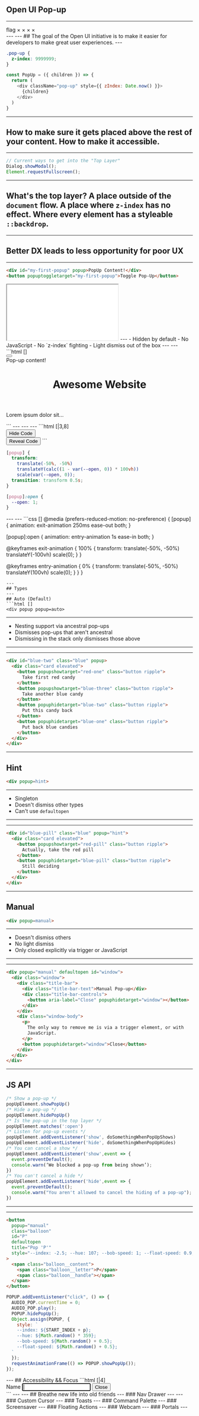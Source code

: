 <!-- .slide: data-background-color="hsl(210 80% 20%)" -->

## Open UI Pop-up

---
<!-- .slide: data-background-color="hsl(210 80% 20%)" -->
<div class="support-grid">
  <span class="browser-logo" data-browser="canary"></span>
  <span class="browser-logo" data-browser="chrome"></span>
  <span class="browser-logo" data-browser="edge"></span>
  <span class="browser-logo" data-browser="safari"></span>
  <span class="browser-logo" data-browser="firefox"></span>
  <span class="browser-version" data-supported>
    <span class="material-symbols-outlined">
      flag
    </span>
  </span>
  <span class="browser-version">&times;</span>
  <span class="browser-version">&times;</span>
  <span class="browser-version">&times;</span>
  <span class="browser-version">&times;</span>
</div>
---
<!-- .slide: data-background-video="/shared/video/pop-up-stack.mp4" data-background-video-loop="true" data-background-video-muted="true" data-background-video-size="cover" -->
---
## The goal of the Open UI initiative is to make it easier for developers to make great user experiences.
---
<div>

```css []
.pop-up {
  z-index: 9999999;
}
```
</div>

```js []
const PopUp = ({ children }) => {
  return (
    <div className="pop-up" style={{ zIndex: Date.now() }}>
      {children}
    </div>
  )
}
```
---
## How to make sure it gets placed above the rest of your content. How to make it accessible.
---
```js []
// Current ways to get into the "Top Layer"
Dialog.showModal();
Element.requestFullscreen();
```
---
<!-- .slide: data-background-image="/shared/images/king.jpg" data-background-opacity="0.25" -->
## What's the top layer? A place outside of the `document` flow. A place where `z-index` has no effect. Where every element has a styleable `::backdrop`.
---
## Better DX leads to less opportunity for poor UX
---
```html []
<div id="my-first-popup" popup>PopUp Content!</div>
<button popuptoggletarget="my-first-popup">Toggle Pop-Up</button>
```

<iframe src="/demos/openui-pop-ups/first" class="demo-embed"></iframe>
---
- Hidden by default
- No JavaScript
- No `z-index` fighting
- Light dismiss out of the box
---
<!-- .slide: data-background-color="hsl(0 0% 100%)" data-background-iframe="/demos/openui-pop-ups/with-backdrop" -->
---
```html []
<html>
  <head>
    <title>First Pop-up</title>
  </head>
  <body>
    <main>
      <!-- Throw all your z-index at me! -->
      <button popuptoggletarget="my-first-pop-up" class="button fab ripple">
      </button>
      <!-- Don't care where this is to be honest -->
      <div id="my-first-pop-up" popup>Pop-up content!</div>
      <header>
        <h1>Awesome Website</h1>
      </header>
      <article>
        <p> Lorem ipsum dolor sit...</p>
      </article>
    </main>
  </body>
</html>
```
---
<!-- .slide: data-background-color="hsl(0 0% 100%)" data-background-iframe="/demos/openui-pop-ups/ascension" -->
---
<!-- .slide: data-background-color="hsl(0 0% 100%)" data-background-iframe="/demos/openui-pop-ups/balloon-transition" -->
---
```html [|3,8]
<div id="code-pop-up" class="balloon" popup>
  <div class="balloon__content">
    <button class="button ripple" popuphidetarget="code-pop-up">
      Hide Code
    </button>
  </div>
</div>
<button class="button ripple" popupshowtarget="code-pop-up">
  Reveal Code
</button>
```

<div>
  
```css [|9]
[popup] {
  transform:
    translate(-50%, -50%)
    translateY(calc((1 - var(--open, 0)) * 100vh))
    scale(var(--open, 0));
  transition: transform 0.5s;
}

[popup]:open {
  --open: 1;
}
```

</div>
---
<!-- .slide: data-background-color="hsl(0 0% 100%)" data-background-iframe="/demos/openui-pop-ups/balloon-animation" -->
---
```css []
@media (prefers-reduced-motion: no-preference) {
  [popup] {
    animation: exit-animation 250ms ease-out both;
  }

  [popup]:open {
    animation: entry-animation 1s ease-in both;
  }

  @keyframes exit-animation {
    100% {
      transform: translate(-50%, -50%) translateY(-100vh) scale(0);
    }
  }

  @keyframes entry-animation {
    0% {
      transform: translate(-50%, -50%) translateY(100vh) scale(0);
    }
  }
}
```
---
## Types
---
## Auto (Default)
```html []
<div popup popup=auto>
```
---
- Nesting support via ancestral pop-ups
- Dismisses pop-ups that aren't ancestral
- Dismissing in the stack only dismisses those above
---
<!-- .slide: data-background-color="hsl(0 0% 100%)" data-background-iframe="/demos/openui-pop-ups/auto" -->
---
```html [|3]
<div id="blue-two" class="blue" popup>
  <div class="card elevated">
    <button popupshowtarget="red-one" class="button ripple">
      Take first red candy
    </button>
    <button popupshowtarget="blue-three" class="button ripple">
      Take another blue candy
    </button>
    <button popuphidetarget="blue-two" class="button ripple">
      Put this candy back
    </button>
    <button popuphidetarget="blue-one" class="button ripple">
      Put back blue candies
    </button>
  </div>
</div>
```
---
## Hint
```html []
<div popup=hint>
```
---
- Singleton
- Doesn't dismiss other types
- Can't use `defaultopen`
---
<!-- .slide: data-background-color="hsl(0 0% 100%)" data-background-iframe="/demos/openui-pop-ups/hint" -->
---
```html [|3]
<div id="blue-pill" class="blue" popup="hint">
  <div class="card elevated">
    <button popupshowtarget="red-pill" class="button ripple">
      Actually, take the red pill
    </button>
    <button popuphidetarget="blue-pill" class="button ripple">
      Still deciding
    </button>
  </div>
</div>
```
---
## Manual
```html []
<div popup=manual>
```
---
- Doesn't dismiss others
- No light dismiss
- Only closed explicitly via trigger or JavaScript
---
<!-- .slide: data-background-color="hsl(0 0% 100%)" data-background-iframe="/demos/openui-pop-ups/manual" -->
---
```html [|6,14]
<div popup="manual" defaultopen id="window">
  <div class="window">
    <div class="title-bar">
      <div class="title-bar-text">Manual Pop-up</div>
      <div class="title-bar-controls">
        <button aria-label="Close" popuphidetarget="window"></button>
      </div>
    </div>
    <div class="window-body">
      <p>
        The only way to remove me is via a trigger element, or with
        JavaScript.
      </p>
      <button popuphidetarget="window">Close</button>
    </div>
  </div>
</div>
```
---
## JS API
```js []
/* Show a pop-up */
popUpElement.showPopUp()
/* Hide a pop-up */
popUpElement.hidePopUp()
/* Is the pop-up in the top layer */
popUpElement.matches(':open')
/* Listen for pop-up events */
popUpElement.addEventListener('show', doSomethingWhenPopUpShows)
popUpElement.addEventListener('hide', doSomethingWhenPopUpHides)
/* You can cancel a show */
popUpElement.addEventListener('show',event => {
  event.preventDefault();
  console.warn(‘We blocked a pop-up from being shown’);
})
/* You can't cancel a hide */
popUpElement.addEventListener('hide',event => {
  event.preventDefault();
  console.warn("You aren't allowed to cancel the hiding of a pop-up");
})
```
---
<!-- .slide: data-background-color="hsl(0 0% 100%)" data-background-iframe="/demos/openui-pop-ups/poppers" -->
---
```html []
<button
  popup="manual"
  class="balloon"
  id="P"
  defaultopen
  title="Pop 'P'"
  style="--index: -2.5; --hue: 107; --bob-speed: 1; --float-speed: 0.9;"
>
  <span class="balloon__content">
    <span class="balloon__letter">P</span>
    <span class="balloon__handle"></span>
  </span>
</button>
```

<div>

```js []
POPUP.addEventListener("click", () => {
  AUDIO_POP.currentTime = 0;
  AUDIO_POP.play();
  POPUP.hidePopUp();
  Object.assign(POPUP, {
    style: `
    --index: ${START_INDEX + p};
    --hue: ${Math.random() * 359};
    --bob-speed: ${Math.random() + 0.5};
    --float-speed: ${Math.random() + 0.5};
  `
  });
  requestAnimationFrame(() => POPUP.showPopUp());
});
```

</div>
---
## Accessibility && Focus
```html [|4]
<div id="input-pop-up" popup>
  <div class="card elevated">
    <label for="name">Name</label>
    <input id="name" autofocus type="text">
    <button class="button ripple" popuphidetarget="input-pop-up">Close</button>
  </div>
</div>
```
---
<!-- .slide: data-background-color="hsl(0 0% 100%)" data-background-iframe="/demos/openui-pop-ups/autofocus" -->
---
## Breathe new life into old friends
---
### Nav Drawer
---
<!-- .slide: data-background-color="hsl(0 0% 100%)" data-background-iframe="/demos/openui-pop-ups/nav-drawer" -->
---
### Custom Cursor
---
### Toasts
---
### Command Palette
---
### Screensaver
---
### Floating Actions
---
### Webcam
---
### Portals
---
<!-- End Section -->